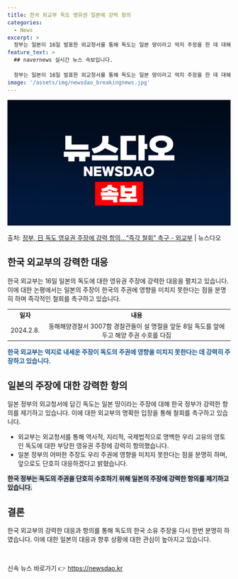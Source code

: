 ```yaml
---
title: 한국 외교부 독도 영유권 일본에 강력 항의
categories:
  - News
excerpt: >
  정부는 일본이 16일 발표한 외교청서를 통해 독도는 일본 땅이라고 억지 주장을 한 데 대해 강력 항의했다. …
feature_text: >
  ## navernews 실시간 뉴스 속보입니다.

  정부는 일본이 16일 발표한 외교청서를 통해 독도는 일본 땅이라고 억지 주장을 한 데 대해 강력 항의했다. …
image: '/assets/img/newsdao_breakingnews.jpg'
---
```


![뉴스다오 속보](/assets/img/newsdao_breakingnews.jpg)

<p>출처: <a href="https://newsdao.kr/3603" rel="dofollow">정부, 日 독도 영유권 주장에 강력 항의…“즉각 철회” 촉구 - 외교부</a> | 뉴스다오</p>

<h2 data-ke-size="size26">한국 외교부의 강력한 대응</h2>
<p data-ke-size="size16">한국 외교부는 16일 일본의 독도에 대한 영유권 주장에 강력한 대응을 펼치고 있습니다. 이에 대한 논평에서는 일본의 주장이 한국의 주권에 영향을 미치지 못한다는 점을 분명히 하며 즉각적인 철회를 촉구하고 있습니다.</p>

<table style="width: 100%;">
<tbody>
<tr>
<td style="text-align: center; height: 17px;"><b>일자</b></td>
<td style="text-align: center; height: 17px;"><b>내용</b></td>
</tr>
<tr>
<td style="text-align: center; height: 17px;">2024.2.8.</td>
<td style="text-align: center; height: 17px;">동해해양경찰서 3007함 경찰관들이 설 명절을 앞둔 8일 독도를 앞에 두고 해양 주권 수호를 다짐</td>
</tr>
</tbody>
</table>

<b><span style="color: #1a5490;">한국 외교부는 억지로 내세운 주장이 독도의 주권에 영향을 미치지 못한다는 데 강력히 주장하고 있습니다.</span></b>

<h2 data-ke-size="size26">일본의 주장에 대한 강력한 항의</h2>
<p data-ke-size="size16">일본 정부의 외교청서에 담긴 독도는 일본 땅이라는 주장에 대해 한국 정부가 강력한 항의를 제기하고 있습니다. 이에 대한 외교부의 명확한 입장을 통해 철회를 촉구하고 있습니다.</p>

<ul>
<li>외교부는 외교청서를 통해 역사적, 지리적, 국제법적으로 명백한 우리 고유의 영토인 독도에 대한 부당한 영유권 주장에 강력히 항의했습니다.</li>
<li>일본 정부의 어떠한 주장도 우리 주권에 영향을 미치지 못한다는 점을 분명히 하며, 앞으로도 단호히 대응하겠다고 밝혔습니다.</li>
</ul>

<b><span style="background-color: #21538527;">한국 정부는 독도의 주권을 단호히 수호하기 위해 일본의 주장에 강력한 항의를 제기하고 있습니다.</span></b>

<h2 data-ke-size="size26">결론</h2>
<p data-ke-size="size16">한국 외교부의 강력한 대응과 항의를 통해 독도의 한국 소유 주장을 다시 한번 분명히 하였습니다. 이에 대한 일본의 대응과 향후 상황에 대한 관심이 높아지고 있습니다.</p>

<p data-ke-size="size16">&nbsp;</p> 

신속 뉴스 바로가기 👉 <a href="https://newsdao.kr" rel="dofollow">https://newsdao.kr</a>


